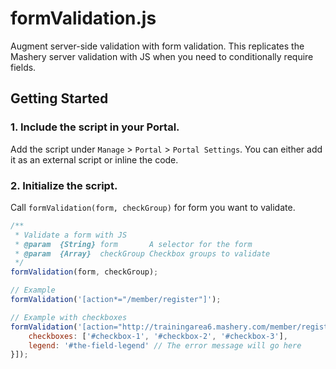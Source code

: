 # formValidation.js

Augment server-side validation with form validation. This replicates the Mashery server validation with JS when you need to conditionally require fields.

## Getting Started

### 1. Include the script in your Portal.

Add the script under `Manage` > `Portal` > `Portal Settings`. You can either add it as an external script or inline the code.

### 2. Initialize the script.

Call `formValidation(form, checkGroup)` for form you want to validate.

```js
/**
 * Validate a form with JS
 * @param  {String} form       A selector for the form
 * @param  {Array}  checkGroup Checkbox groups to validate
 */
formValidation(form, checkGroup);

// Example
formValidation('[action*="/member/register"]');

// Example with checkboxes
formValidation('[action="http://trainingarea6.mashery.com/member/register"]', [{
	checkboxes: ['#checkbox-1', '#checkbox-2', '#checkbox-3'],
	legend: '#the-field-legend' // The error message will go here
}]);
```